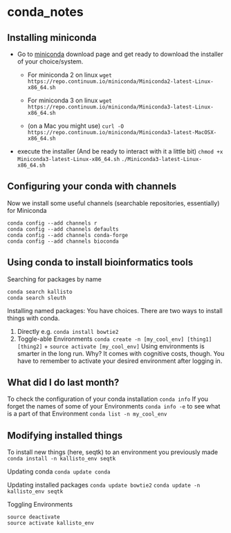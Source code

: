 # conda_notes
## Installing miniconda
* Go to [miniconda](https://conda.io/miniconda.html) download page and get ready to download the installer of your choice/system.

  * For miniconda 2 on linux
`wget https://repo.continuum.io/miniconda/Miniconda2-latest-Linux-x86_64.sh`

  * For miniconda 3 on linux
`wget https://repo.continuum.io/miniconda/Miniconda3-latest-Linux-x86_64.sh`

  * (on a Mac you might use)
`curl -O https://repo.continuum.io/miniconda/Miniconda3-latest-MacOSX-x86_64.sh`

 * execute the installer (And be ready to interact with it a little bit)
`chmod +x Miniconda3-latest-Linux-x86_64.sh`
`./Miniconda3-latest-Linux-x86_64.sh`

## Configuring your conda with channels 
Now we install some useful channels (searchable repositories, essentially) for Miniconda
```
conda config --add channels r
conda config --add channels defaults
conda config --add channels conda-forge
conda config --add channels bioconda
```
## Using conda to install bioinformatics tools
Searching for packages by name
```
conda search kallisto
conda search sleuth
```

Installing named packages: You have choices. There are two ways to install things with conda.
1. Directly e.g. `conda install bowtie2`
2. Toggle-able Environments `conda create -n [my_cool_env] [thing1] [thing2]` + `source activate [my_cool_env]`
Using environments is smarter in the long run. Why?
It comes with cognitive costs, though. You have to remember to activate your desired environment after logging in.

## What did I do last month?
To check the configuration of your conda installation
`conda info`
If you forget the names of some of your Environments
`conda info -e`
to see what is a part of that Environment
`conda list -n my_cool_env`

## Modifying installed things
To install new things (here, seqtk) to an environment you previously made
`conda install -n kallisto_env seqtk`

Updating conda
`conda update conda`

Updating installed packages 
`conda update bowtie2`
`conda update -n kallisto_env seqtk`

Toggling Environments
```
source deactivate
source activate kallisto_env
```
